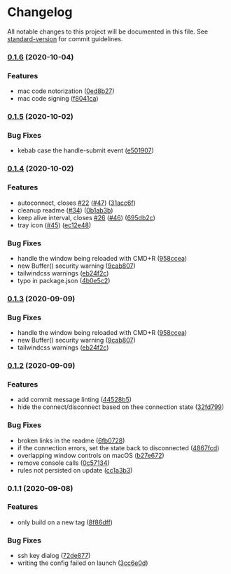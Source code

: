 # Changelog

All notable changes to this project will be documented in this file. See [standard-version](https://github.com/conventional-changelog/standard-version) for commit guidelines.

### [0.1.6](https://github.com/ThePixelDeveloper/tunnel-boring-masshine/compare/v0.1.5...v0.1.6) (2020-10-04)


### Features

* mac code notorization ([0ed8b27](https://github.com/ThePixelDeveloper/tunnel-boring-masshine/commit/0ed8b274dce79bf35f9180ced6ce21b687d7ddc1))
* mac code signing ([f8041ca](https://github.com/ThePixelDeveloper/tunnel-boring-masshine/commit/f8041ca3eee7fd06ae954e2b81079ad1d5421c88))

### [0.1.5](https://github.com/ThePixelDeveloper/tunnel-boring-masshine/compare/v0.1.4...v0.1.5) (2020-10-02)


### Bug Fixes

* kebab case the handle-submit event ([e501907](https://github.com/ThePixelDeveloper/tunnel-boring-masshine/commit/e501907b5827d7e1745d00b4a9bb6862f2b2d116))

### [0.1.4](https://github.com/ThePixelDeveloper/tunnel-boring-masshine/compare/v0.1.2...v0.1.4) (2020-10-02)


### Features

* autoconnect, closes [#22](https://github.com/ThePixelDeveloper/tunnel-boring-masshine/issues/22) ([#47](https://github.com/ThePixelDeveloper/tunnel-boring-masshine/issues/47)) ([31acc6f](https://github.com/ThePixelDeveloper/tunnel-boring-masshine/commit/31acc6f9ef29efb1b712e5feb211e2fc48992e78))
* cleanup readme ([#34](https://github.com/ThePixelDeveloper/tunnel-boring-masshine/issues/34)) ([0b1ab3b](https://github.com/ThePixelDeveloper/tunnel-boring-masshine/commit/0b1ab3b87210f757c6477a8b4c411730c7aa45f0))
* keep alive interval, closes [#26](https://github.com/ThePixelDeveloper/tunnel-boring-masshine/issues/26) ([#46](https://github.com/ThePixelDeveloper/tunnel-boring-masshine/issues/46)) ([695db2c](https://github.com/ThePixelDeveloper/tunnel-boring-masshine/commit/695db2c40c765bb4feb1c0dd60419a1907fa3ea6))
* tray icon ([#45](https://github.com/ThePixelDeveloper/tunnel-boring-masshine/issues/45)) ([ec12e48](https://github.com/ThePixelDeveloper/tunnel-boring-masshine/commit/ec12e48f3088a935dfc37d796ba0cbc40bcd3c17))


### Bug Fixes

* handle the window being reloaded with CMD+R ([958ccea](https://github.com/ThePixelDeveloper/tunnel-boring-masshine/commit/958ccea3f423cd96b68e7a0629e544351e989652))
* new Buffer() security warning ([9cab807](https://github.com/ThePixelDeveloper/tunnel-boring-masshine/commit/9cab8071a76d96c44ac23a93ab9f15f071fe5e67))
* tailwindcss warnings ([eb24f2c](https://github.com/ThePixelDeveloper/tunnel-boring-masshine/commit/eb24f2ceef40bf72f36b3ccf39108f24be18481d))
* typo in package.json ([4b0e5c2](https://github.com/ThePixelDeveloper/tunnel-boring-masshine/commit/4b0e5c299033d1971d15cc5139a11c7b3e62bfd6))

### [0.1.3](https://github.com/ThePixelDeveloper/tunnel-boring-masshine/compare/v0.1.2...v0.1.3) (2020-09-09)

### Bug Fixes

- handle the window being reloaded with CMD+R ([958ccea](https://github.com/ThePixelDeveloper/tunnel-boring-masshine/commit/958ccea3f423cd96b68e7a0629e544351e989652))
- new Buffer() security warning ([9cab807](https://github.com/ThePixelDeveloper/tunnel-boring-masshine/commit/9cab8071a76d96c44ac23a93ab9f15f071fe5e67))
- tailwindcss warnings ([eb24f2c](https://github.com/ThePixelDeveloper/tunnel-boring-masshine/commit/eb24f2ceef40bf72f36b3ccf39108f24be18481d))

### [0.1.2](https://github.com/ThePixelDeveloper/tunnel-boring-masshine/compare/v0.1.1...v0.1.2) (2020-09-09)

### Features

- add commit message linting ([44528b5](https://github.com/ThePixelDeveloper/tunnel-boring-masshine/commit/44528b50c66db02b0b4d752e4c7160bfcb8b1602))
- hide the connect/disconnect based on thee connection state ([32fd799](https://github.com/ThePixelDeveloper/tunnel-boring-masshine/commit/32fd799f1f340882221ec301dd58bb69e8ae97be))

### Bug Fixes

- broken links in the readme ([6fb0728](https://github.com/ThePixelDeveloper/tunnel-boring-masshine/commit/6fb0728cc7ff4dcc8afab0a1252597beb9b723bc))
- if the connection errors, set the state back to disconnected ([4867fcd](https://github.com/ThePixelDeveloper/tunnel-boring-masshine/commit/4867fcd8ab71995b9476aeb44ca9e868d74979fe))
- overlapping window controls on macOS ([b27e672](https://github.com/ThePixelDeveloper/tunnel-boring-masshine/commit/b27e67213c9b873375634a29e1b2c3ddddcfa463))
- remove console calls ([0c57134](https://github.com/ThePixelDeveloper/tunnel-boring-masshine/commit/0c57134de09fd4d84a4258834f98654481831cfa))
- rules not persisted on update ([cc1a3b3](https://github.com/ThePixelDeveloper/tunnel-boring-masshine/commit/cc1a3b344730824ebc66dd3e4a7e2902f220e7b4))

### 0.1.1 (2020-09-08)

### Features

- only build on a new tag ([8f86dff](https://github.com/ThePixelDeveloper/tunnel-boring-masshine/commit/8f86dff1f77ebf8c749a6915db180b8472a8a47f))

### Bug Fixes

- ssh key dialog ([72de877](https://github.com/ThePixelDeveloper/tunnel-boring-masshine/commit/72de8775a8526a5da9a29e042032a468d5954b86))
- writing the config failed on launch ([3cc6e0d](https://github.com/ThePixelDeveloper/tunnel-boring-masshine/commit/3cc6e0d5354b5e6ee0f387e97f84b8e98a9c83a6))
